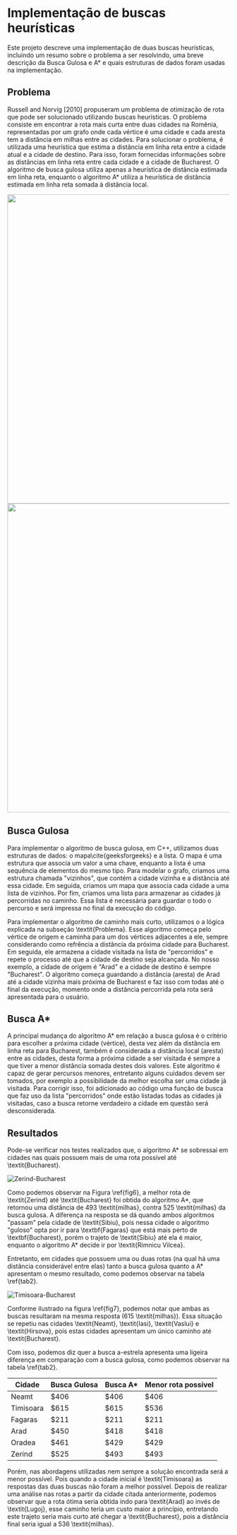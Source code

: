 # Implementação de buscas heurísticas

Este projeto descreve uma implementação de duas buscas heurísticas, incluindo um resumo sobre o problema a ser resolvindo, uma breve descrição da Busca Gulosa e A* e quais estruturas de dados foram usadas na implementação.


## Problema

Russell and Norvig [2010] propuseram um problema de otimização de rota que pode ser solucionado utilizando buscas heurísticas. O problema consiste em encontrar a rota mais curta entre duas cidades na Romênia, representadas por um grafo onde cada vértice é uma cidade e cada aresta tem a distância em milhas entre as cidades. Para solucionar o problema, é utilizada uma heurística que estima a distância em linha reta entre a cidade atual e a cidade de destino. Para isso, foram fornecidas informações sobre as distâncias em linha reta entre cada cidade e a cidade de Bucharest. O algoritmo de busca gulosa utiliza apenas a heurística de distância estimada em linha reta, enquanto o algoritmo A* utiliza a heurística de distância estimada em linha reta somada à distância local.

<div align="center">
   <img src="https://github.com/FelipeWallace/BuscasHeuristicas/assets/97401368/315054d5-8c01-4b4f-9749-e0bbaecb00ed" style="width: 700px;">
</div>

<div align="center">
   <img src="https://github.com/FelipeWallace/BuscasHeuristicas/assets/97401368/a26f3ace-b316-4df7-9dbc-238ce6e00fb0" style="width: 700px;">
</div>

## Busca Gulosa

Para implementar o algoritmo de busca gulosa, em C++, utilizamos duas estruturas de dados: o mapa\cite{geeksforgeeks} e a lista. O mapa é uma estrutura que associa um valor a uma chave, enquanto a lista é uma sequência de elementos do mesmo tipo. Para modelar o grafo, criamos uma estrutura chamada "vizinhos", que contém a cidade vizinha e a distância até essa cidade. Em seguida, criamos um mapa que associa cada cidade a uma lista de vizinhos. Por fim, criamos uma lista para armazenar as cidades já percorridas no caminho. Essa lista é necessária para guardar o todo o percurso e será impressa no final da execução do código.

<!-- \small\lstinputlisting[language=C++, firstline=9 , lastline=21,  label = Exe01, caption = Estruturas e variáveis.]{Code/Busca_Gulosa.cpp} -->

Para implementar o algoritmo de caminho mais curto, utilizamos o a lógica explicada na subseção \textit{Problema}. Esse algoritmo começa pelo vértice de origem e caminha para um dos vértices adjacentes a ele, sempre considerando como refrência a distância da próxima cidade para Bucharest. Em seguida, ele armazena a cidade visitada na lista de "percorridos" e repete o processo até que a cidade de destino seja alcançada. No nosso exemplo, a cidade de origem é "Arad" e a cidade de destino é sempre "Bucharest". O algoritmo começa guardando a distância (aresta) de Arad até a cidade vizinha mais próxima de Bucharest e faz isso com todas até o final da execução, momento onde a distância percorrida pela rota será apresentada para o usuário.

<!-- \small\lstinputlisting[language=C++, firstline=246 , lastline=268,  label = Exe02, caption = Laço principal da Busca Gulosa., breaklines=true, linewidth=0.45\textwidth]{Code/Busca_Gulosa.cpp} -->

## Busca A*

A principal mudança do algoritmo A* em relação a busca gulosa é o critério para escolher a próxima cidade (vértice), desta vez além da distância em linha reta para Bucharest, também é considerada a distância local (aresta) entre as cidades, desta forma a próxima cidade a ser visitada é sempre a que tiver a menor distância somada destes dois valores. Este algoritmo é capaz de gerar percursos menores, entretanto alguns cuidados devem ser tomados, por exemplo a possibilidade da melhor escolha ser uma cidade já visitada. Para corrigir isso, foi adicionado ao código uma função de busca que faz uso da lista "percorridos" onde estão listadas todas as cidades já visitadas, caso a busca retorne verdadeiro a cidade em questão será desconsiderada.

<!-- \small\lstinputlisting[language=C++, firstline=8 , lastline=18,  label = Exe03, caption = Função de busca na lista de percorridos., breaklines=true, linewidth=0.45\textwidth]{Code/A_estrela.cpp}

\small\lstinputlisting[language=C++, firstline=259 , lastline=286,  label = Exe03, caption = Laço principal da Busca A*., breaklines=true, linewidth=0.45\textwidth]{Code/A_estrela.cpp} -->

## Resultados

Pode-se verificar nos testes realizados que, o algoritmo A* se sobressai em cidades nas quais possuem mais de uma rota possível até \textit{Bucharest}.

![Zerind-Bucharest](https://github.com/FelipeWallace/BuscasHeuristicas/assets/97401368/8e7ad82b-da57-4536-b66c-ae802d156661)
<!-- \begin{figure}[H]
\centering
\includegraphics[width=7cm]{Images/Zerind-Bucharest.png}
\caption{\label{fig6}Melhores rotas encontradas pelos dois algoritmos de busca a Gulosa (em azul) e A* (em vermelho) de \textit{Zerind} até \textit{Bucharest}. Fonte: Russell and Norvig [2010] \textit{Obs:} As rotas em destaque foram confeccionadas através de um software edição.} 
\end{figure} -->

Como podemos observar na Figura \ref{fig6}, a melhor rota de \textit{Zerind} até \textit{Bucharest} foi obtida do algoritmo A*, que retornou uma distância de $493$ \textit{milhas}, contra $525$ \textit{milhas} da busca gulosa. A diferença na resposta se dá quando ambos algoritmos "passam" pela cidade de \textit{Sibiu}, pois nessa cidade o algoritmo "guloso" opta por ir para \textbf{Fagaras} que está mais perto de \textbf{Bucharest}, porém o trajeto de \textit{Sibiu} até ela é maior, enquanto o algoritmo A* decide ir por \textit{Rimnicu Vilcea}.

Entretanto, em cidades que possuem uma ou duas rotas (na qual há uma distância considerável entre elas) tanto a busca gulosa quanto a A* apresentam o mesmo resultado, como podemos observar na tabela \ref{tab2}.

![Timisoara-Bucharest](https://github.com/FelipeWallace/BuscasHeuristicas/assets/97401368/ff1d0668-4837-471b-a3b4-e5ca6d336f9a)
<!-- \begin{figure}[H]
\centering
\includegraphics[width=7cm]{Images/Timisoara-Bucharest.png}
\caption{\label{fig7}Melhores rotas encontradas pelos dois algoritmos de busca a Gulosa (em azul) e A* (em vermelho) de \textit{Timisoara} até \textit{Bucharest}. Fonte: Russell and Norvig [2010] \textit{Obs:} As rotas em destaque foram confeccionadas através de um software edição.} 
\end{figure} -->

Conforme ilustrado na figura \ref{fig7}, podemos notar que ambas as buscas resultaram na mesma resposta ($615$ \textit{milhas}). Essa situação se repetiu nas cidades \textit{Neamt}, \textit{Iasi}, \textit{Vaslui} e \textit{Hirsova}, pois estas cidades apresentam um único caminho até \textit{Bucharest}.

Com isso, podemos diz quer a busca a-estrela apresenta uma ligeira diferença em comparação com a busca gulosa, como podemos observar na tabela \ref{tab2}.

| Cidade        | Busca Gulosa | Busca A* | Menor rota possível |
|---------------|--------------|----------|----------------------|
| Neamt         | $406         | $406     | $406                 |
| Timisoara     | $615         | $615     | $536                 |
| Fagaras       | $211         | $211     | $211                 |
| Arad          | $450         | $418     | $418                 |
| Oradea        | $461         | $429     | $429                 |
| Zerind        | $525         | $493     | $493                 |

Porém, nas abordagens utilizadas nem sempre a solução encontrada será a menor possível. Pois quando a cidade inicial é \textit{Timisoara} as respostas das duas buscas não foram a melhor possível. Depois de realizar uma análise nas rotas a partir da cidade citada anteriormente, podemos observar que a rota ótima seria obtida indo para \textit{Arad} ao invés de \textit{Lugoj}, esse caminho teria um custo maior a princípio, entretando este trajeto seria mais curto até chegar a \textit{Bucharest}, pois a distância final seria igual a $536$ \textit{milhas}.
